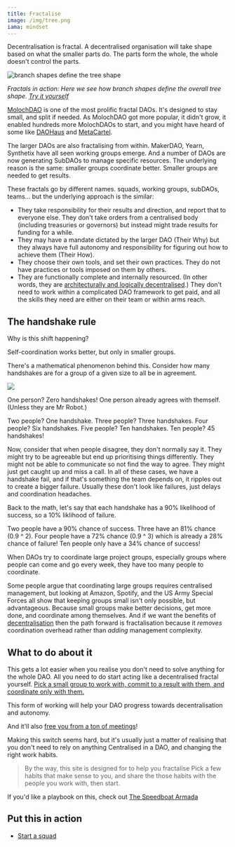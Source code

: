 ```yaml
---
title: Fractalise
image: /img/tree.png
iama: mindset
---
```


Decentralisation is fractal.  A decentralised organisation will take shape based on what the smaller parts do. The parts form the whole, the whole doesn't control the parts.

![branch shapes define the tree shape](/img/fractal-trees.png)

*Fractals in action: Here we see how branch shapes define the overall tree shape. [Try it yourself](https://www.complexity-explorables.org/explorables/weeds-and-trees/)*

[MolochDAO](https://molochdao.gitbook.io/) is one of the most prolific fractal DAOs.  It's designed to stay small, and split if needed. As MolochDAO got more popular, it didn't grow, it enabled hundreds more MolochDAOs to start, and you might have heard of some like [DAOHaus](http://daohaus.club/) and [MetaCartel](https://metacartel.org/).

The larger DAOs are also fractalising from within.  MakerDAO, Yearn, Synthetix have all seen working groups emerge.  And a number of DAOs are now generating SubDAOs to manage specific resources.  The underlying reason is the same: smaller groups coordinate better. Smaller groups are needed to get results.

These fractals go by different names. squads, working groups, subDAOs, teams... but the underlying approach is the similar: 

- They take responsibility for their results and direction, and report that to everyone else. They don't take orders from a centralised body (including treasuries or governors) but instead might trade results for funding for a while.
- They may have a mandate dictated by the larger DAO (Their Why) but they always have full autonomy and responsibility for figuring out how to achieve them (Their How).
- They choose their own tools, and set their own practices.  They do not have practices or tools imposed on them by others.
- They are functionally complete and internally resourced.  (In other words, they are [architecturally and logically decentralised](/mindsets/decentarlisation/).) They don't need to work within a complicated DAO framework to get paid, and all the skills they need are either on their team or within arms reach.


## The handshake rule
Why is this shift happening?

Self-coordination works better, but only in smaller groups. 

There's a mathematical phenomenon behind this.  Consider how many handshakes are for a group of a given size to all be in agreement.

![](/img/handshake-rule.png)

One person?  Zero handshakes! One person already agrees with themself. (Unless they are Mr Robot.)

Two people?  One handshake.  Three people? Three handshakes.  Four people? Six handshakes.  Five people? Ten handshakes. Ten people? 45 handshakes!

Now, consider that when people disagree, they don't normally say it. They might try to be agreeable but end up prioritising things differently. They might not be able to communicate so not find the way to agree.  They might just get caught up and miss a call. In all of these cases, we have a handshake fail, and if that's something the team depends on, it ripples out to create a bigger failure.   Usually these don't look like failures, just delays and coordination headaches.

Back to the math, let's say that each handshake has a 90% likelihood of success, so a 10% liklihood of failure.

Two people have a 90% chance of success. Three have an 81% chance (0.9 ^ 2).  Four people have a 72% chance (0.9 ^ 3) which is already a 28% chance of failure!  Ten people only have a 34% chance of success!

When DAOs try to coordinate large project groups, especially groups where people can come and go every week, they have too many people to coordinate. 

Some people argue that coordinating large groups requires centralised management, but looking at Amazon, Spotify, and the US Army Special Forces all show that keeping groups small isn't only possible, but advantageous.  Because small groups make better decisions, get more done, and coordinate among themselves. And if we want the benefits of [decentralisation](/mindsets/decentralisation/) then the path forward is fractalisation because it *removes* coordination overhead rather than *adding* management complexity.

## What to do about it
This gets a lot easier when you realise you don't need to solve anything for the whole DAO.  All you need to do start acting like a decentralised fractal yourself. [Pick a small group to work with, commit to a result with them, and coordinate only with them.](/practices/squads/)

This form of working will help your DAO progress towards decentralisation and autonomy.

And it'll also [free you from a ton of meetings](/practices/priorities-meeting/)!

Making this switch seems hard, but it's usually just a matter of realising that you don't need to rely on anything Centralised in a DAO, and changing the right work habits.

> By the way, this site is designed for to help you fractalise  Pick a few habits that make sense to you, and share the those habits with the people you work with, then start.

If you'd like a playbook on this, check out [The Speedboat Armada](https://source.institute/collaboration/decentralised-agile/)

## Put this in action
- [Start a squad](/practices/squads/)

